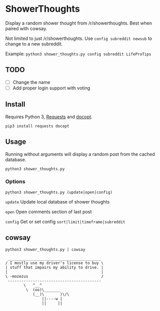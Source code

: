 # ShowerThoughts
Display a random shower thought from /r/showerthoughts.  Best when paired with cowsay.

Not limited to just /r/showerthoughts.  Use `config subreddit newsub` to change to a new subreddit.

Example: `python3 shower_thoughts.py config subreddit LifeProTips`

## TODO

- [ ] Change the name
- [ ] Add proper login support with voting

## Install
Requires Python 3, [Requests](http://docs.python-requests.org/en/master/) and [docopt](https://github.com/docopt/docopt).

```pip3 install requests docopt```

## Usage
Running without arguments will display a random post from the cached database.

```python3 shower_thoughts.py```

### Options

```python3 shower_thoughts.py (update|open|config)```

```update```  Update local database of shower thoughts

```open```   Open comments section of last post

```config``` Get or set config `sort|limit|timeframe|subreddit`

## cowsay

`python3 shower_thoughts.py | cowsay`

```
 _________________________________________
/ I mostly use my driver's license to buy \
| stuff that impairs my ability to drive. |
|                                         |
\ -mozezus                                /
 -----------------------------------------
        \   ^__^
         \  (oo)\_______
            (__)\       )\/\
                ||----w |
                ||     ||
```
